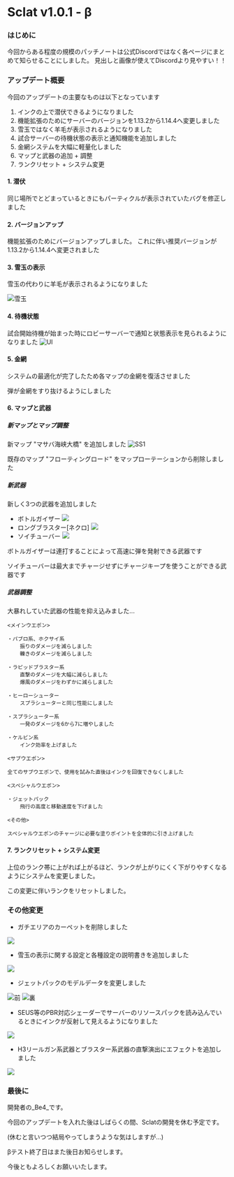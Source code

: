 # Sclat v1.0.1 - β


### はじめに
今回からある程度の規模のパッチノートは公式Discordではなく各ページにまとめて知らせることにしました。
見出しと画像が使えてDiscordより見やすい！！


### アップデート概要
今回のアップデートの主要なものは以下となっています

1. インクの上で潜伏できるようになりました
2. 機能拡張のためにサーバーのバージョンを1.13.2から1.14.4へ変更しました
3. 雪玉ではなく羊毛が表示されるようになりました
4. 試合サーバーの待機状態の表示と通知機能を追加しました
5. 金網システムを大幅に軽量化しました
6. マップと武器の追加 + 調整
7. ランクリセット + システム変更

#### 1. 潜伏
同じ場所でとどまっているときにもパーティクルが表示されていたバグを修正しました

#### 2. バージョンアップ
機能拡張のためにバージョンアップしました。
これに伴い推奨バージョンが1.13.2から1.14.4へ変更されました

#### 3. 雪玉の表示
雪玉の代わりに羊毛が表示されるようになりました

![雪玉](snowball.png)

#### 4. 待機状態
試合開始待機が始まった時にロビーサーバーで通知と状態表示を見られるようになりました
![UI](ui.png)

#### 5. 金網
システムの最適化が完了したため各マップの金網を復活させました

弾が金網をすり抜けるようにしました

#### 6. マップと武器

##### 新マップとマップ調整
新マップ "マサバ海峡大橋" を追加しました
![SS1](map1.png)

既存のマップ "フローティングロード" をマップローテーションから削除しました

##### 新武器
新しく3つの武器を追加しました
* ボトルガイザー ![](bottle.png)
* ロングブラスター[ネクロ] ![](nekuro.png)
* ソイチューバー ![](soi.png)

ボトルガイザーは連打することによって高速に弾を発射できる武器です

ソイチューバーは最大までチャージせずにチャージキープを使うことができる武器です

##### 武器調整
大暴れしていた武器の性能を抑え込みました...
```text
<メインウエポン>

・パブロ系、ホクサイ系
    振りのダメージを減らしました
    轢きのダメージを減らしました

・ラピッドブラスター系
    直撃のダメージを大幅に減らしました
    爆風のダメージをわずかに減らしました

・ヒーローシューター
    スプラシューターと同じ性能にしました

・スプラシューター系
    一発のダメージを6から7に増やしました

・ケルビン系
    インク効率を上げました

<サブウエポン>

全てのサブウエポンで、使用を試みた直後はインクを回復できなくしました

<スペシャルウエポン>

・ジェットパック
    飛行の高度と移動速度を下げました

<その他>

スペシャルウエポンのチャージに必要な塗りポイントを全体的に引き上げました
```

#### 7. ランクリセット + システム変更
上位のランク帯に上がれば上がるほど、ランクが上がりにくく下がりやすくなるようにシステムを変更しました。

この変更に伴いランクをリセットしました。

### その他変更

* ガチエリアのカーペットを削除しました

![](area.png)
  
* 雪玉の表示に関する設定と各種設定の説明書きを追加しました

![](setting.png)
  
* ジェットパックのモデルデータを変更しました

![前](jet1.png) ![裏](jet2.png)
  
* SEUS等のPBR対応シェーダーでサーバーのリソースパックを読み込んでいるときにインクが反射して見えるようになりました

![](refl.png)

* H3リールガン系武器とブラスター系武器の直撃演出にエフェクトを追加しました

![](tyokugeki.png)
  

### 最後に
開発者の_Be4_です。

今回のアップデートを入れた後はしばらくの間、Sclatの開発を休む予定です。

(休むと言いつつ結局やってしまうような気はしますが...)

βテスト終了日はまた後日お知らせします。

今後ともよろしくお願いいたします。